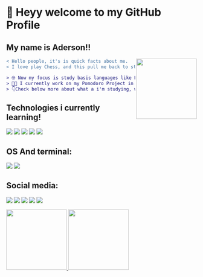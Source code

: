 # 👋 Heyy welcome to my GitHub Profile
##  My name is Aderson!!

<img align="right" widht="100" height="160" src="https://media.giphy.com/media/123GivAQB7k0s8/giphy.gif">

``` diff  
< Hello people, it's is quick facts about me. 
< I love play Chess, and this pull me back to study programming. 🥰

> 🤓 Now my focus is study basis languages like BASH and C.
> 👨‍💻 I currently work on my Pomodoro Project in bash. 👨‍💻
> 👇Check below more about what a i'm studying, workstation and media.👇
```
## Technologies i currently learning!

<img src="https://img.shields.io/badge/Shell_Script-121011?style=for-the-badge&logo=gnu-bash&logoColor=white" /> <img src="https://img.shields.io/badge/C-00599C?style=for-the-badge&logo=c&logoColor=white" /> <img src="https://img.shields.io/badge/Rust-black?style=for-the-badge&logo=rust&logoColor=#E57324" /> <img src="https://img.shields.io/badge/Git-E34F26?style=for-the-badge&logo=git&logoColor=white" /> <img src="https://img.shields.io/badge/Linux-E34F26?style=for-the-badge&logo=linux&logoColor=white" /> 

## OS And terminal:
<img src="https://img.shields.io/badge/Arch_Linux-1793D1?style=for-the-badge&logo=arch-linux&logoColor=white"/> <img src="https://img.shields.io/badge/alacritty-F46D01?style=for-the-badge&logo=alacritty&logoColor=white"/>

## Social media:
<a href="https://instagram.com/aderson.bertim" target="_blank"><img src="https://img.shields.io/badge/-Instagram-%23E4405F?style=for-the-badge&logo=instagram&logoColor=white" target="_blank"></a> <a href="https://twitter.com/aderson_bertim" target="_blank"><img src="https://img.shields.io/badge/Twitter-1DA1F2?style=for-the-badge&logo=twitter&logoColor=white" target="_blank"></a> <a href="https://www.reddit.com/user/aderson28" target="_blank"><img src="https://img.shields.io/badge/Reddit-FF4500?style=for-the-badge&logo=reddit&logoColor=white" target="_blank"></a> <a href="https://stackoverflow.com/users/17944501/aderson-bertim?tab=profile" target="_blank"><img src="https://img.shields.io/badge/Stack_Overflow-FE7A16?style=for-the-badge&logo=stack-overflow&logoColor=white" target="_blank"></a> <a href="https://dev.to/adersonbertim" target="_blank"><img src="https://img.shields.io/badge/dev.to-0A0A0A?style=for-the-badge&logo=dev.to&logoColor=white" target="_blank"></a>

<div>
  <a href="https://github.com/adersonbertim">
  <img height="160em" src="https://github-readme-stats.vercel.app/api/top-langs/?username=adersonbertim&layout=compact&langs_count=7&theme=dracula"/> 
  <img height="160em" src="https://github-readme-stats.vercel.app/api?username=adersonbertim&show_icons=true&theme=dracula&include_all_commits=true&count_private=true"/>
</div>
